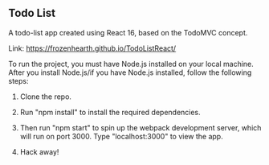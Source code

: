 ## Todo List

A todo-list app created using React 16, based on the TodoMVC concept.

Link: https://frozenhearth.github.io/TodoListReact/

To run the project, you must have Node.js installed on your local machine. After you install Node.js/if you have Node.js installed, follow the following steps:

1. Clone the repo.

2. Run "npm install" to install the required dependencies.

3. Then run "npm start" to spin up the webpack development server, which will run on port 3000. Type "localhost:3000" to view the app.

4. Hack away!
